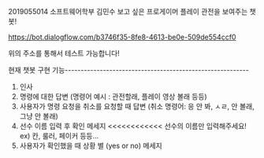 2019055014 소프트웨어학부 김민수
보고 싶은 프로게이머 플레이 관전을 보여주는 챗봇!

https://bot.dialogflow.com/b3746f35-8fe8-4613-be0e-509de554ccf0

위의 주소를 통해서 테스트 가능합니다!

현재 챗봇 구현 기능----------------------------------------------------------
1. 인사
2. 명령에 대한 답변 (명령어 예시 : 관전할래, 플레이 영상 볼래 등등)
3. 사용자가 명령 요청을 취소를 요청할 때 답변 (취소 명령어: 응 안 봐, ㅅㄹ, 안 볼래, 그냥 안 볼래)
4. 선수 이름 입력 후 확인 메세지 <<<<<<<<<<<< 선수의 이름만 입력해주세요! ex) 칸, 룰러, 페이커 등등...
5. 사용자가 확인했을 때 상황 별 (yes or no) 메세지
